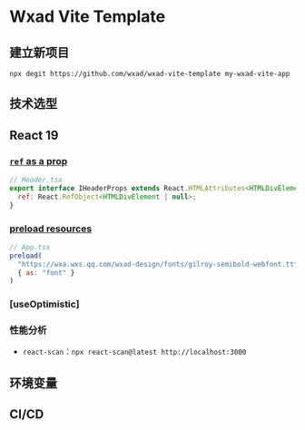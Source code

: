 # Wxad Vite Template

## 建立新项目

```
npx degit https://github.com/wxad/wxad-vite-template my-wxad-vite-app
```

## 技术选型

## React 19

### [`ref` as a prop](https://react.dev/blog/2024/12/05/react-19#ref-as-a-prop)

```jsx
// Header.tsx
export interface IHeaderProps extends React.HTMLAttributes<HTMLDivElement> {
  ref: React.RefObject<HTMLDivElement | null>;
}
```

### [preload resources](https://react.dev/blog/2024/12/05/react-19#support-for-preloading-resources)

```jsx
// App.tsx
preload(
  "https://wxa.wxs.qq.com/wxad-design/fonts/gilroy-semibold-webfont.ttf",
  { as: "font" }
)
```

### [useOptimistic]

### 性能分析

- `react-scan`：`npx react-scan@latest http://localhost:3000`

## 环境变量

## CI/CD
